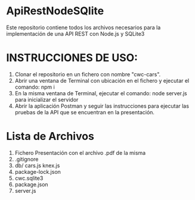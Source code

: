 # ApiRestNodeSQlite
Este repositorio contiene todos los archivos necesarios para la implementación de una API REST con Node.js y SQLite3

# INSTRUCCIONES DE USO:

1. Clonar el repositorio en un fichero con nombre "cwc-cars".
2. Abrir una ventana de Terminal con ubicación en el fichero y ejecutar el comando:  npm i
3. En la misma ventana de Terminal, ejecutar el comando: node server.js para inicializar el servidor
4. Abrir la aplicación Postman y seguir las instrucciones para ejecutar las pruebas de la API que se encuentran en la presentación.

# Lista de Archivos

1. Fichero Presentación con el archivo .pdf de la misma
2. .gitignore
3. db/
    cars.js
    knex.js
4. package-lock.json
5. cwc.sqlite3
6. package.json
7. server.js
  
